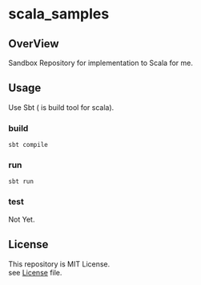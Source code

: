 # scala_samples

## OverView

Sandbox Repository for implementation to Scala for me.


## Usage

Use Sbt ( is build tool for scala).

### build

```shell
sbt compile
```

### run

```shell
sbt run
```

### test

Not Yet.

## License

This repository is MIT License.  
see [License](./LICENSE) file.
